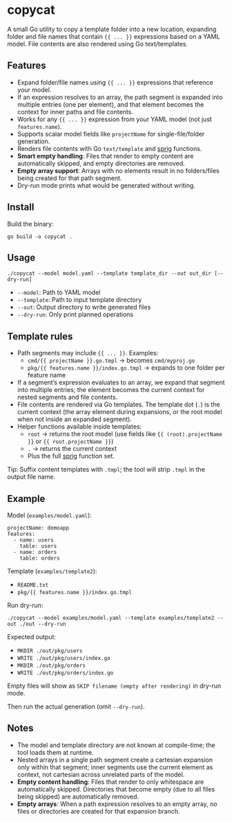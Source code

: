 # copycat

A small Go utility to copy a template folder into a new location, expanding folder and file names that contain `{{ ... }}` expressions based on a YAML model. File contents are also rendered using Go text/templates.

## Features

- Expand folder/file names using `{{ ... }}` expressions that reference your model.
- If an expression resolves to an array, the path segment is expanded into multiple entries (one per element), and that element becomes the context for inner paths and file contents.
- Works for any `{{ ... }}` expression from your YAML model (not just `features.name`).
- Supports scalar model fields like `projectName` for single-file/folder generation.
- Renders file contents with Go `text/template` and [sprig] functions.
- **Smart empty handling**: Files that render to empty content are automatically skipped, and empty directories are removed.
- **Empty array support**: Arrays with no elements result in no folders/files being created for that path segment.
- Dry-run mode prints what would be generated without writing.

## Install

Build the binary:

```
go build -o copycat .
```

## Usage

```
./copycat --model model.yaml --template template_dir --out out_dir [--dry-run]
```

- `--model`: Path to YAML model
- `--template`: Path to input template directory
- `--out`: Output directory to write generated files
- `--dry-run`: Only print planned operations

## Template rules

- Path segments may include `{{ ... }}`. Examples:
  - `cmd/{{ projectName }}.go.tmpl` → becomes `cmd/myproj.go`
  - `pkg/{{ features.name }}/index.go.tmpl` → expands to one folder per feature name
- If a segment’s expression evaluates to an array, we expand that segment into multiple entries; the element becomes the current context for nested segments and file contents.
- File contents are rendered via Go templates. The template dot (`.`) is the current context (the array element during expansions, or the root model when not inside an expanded segment).
- Helper functions available inside templates:
  - `root` → returns the root model (use fields like `{{ (root).projectName }}` or `{{ root.projectName }}`)
  - `.` → returns the current context
  - Plus the full [sprig] function set.

Tip: Suffix content templates with `.tmpl`; the tool will strip `.tmpl` in the output file name.

## Example

Model (`examples/model.yaml`):

```
projectName: demoapp
features:
  - name: users
    table: users
  - name: orders
    table: orders
```

Template (`examples/template2`):

- `README.txt`
- `pkg/{{ features.name }}/index.go.tmpl`

Run dry-run:

```
./copycat --model examples/model.yaml --template examples/template2 --out ./out --dry-run
```

Expected output:

- `MKDIR ./out/pkg/users`
- `WRITE ./out/pkg/users/index.go`
- `MKDIR ./out/pkg/orders`
- `WRITE ./out/pkg/orders/index.go`

Empty files will show as `SKIP filename (empty after rendering)` in dry-run mode.

Then run the actual generation (omit `--dry-run`).

## Notes

- The model and template directory are not known at compile-time; the tool loads them at runtime.
- Nested arrays in a single path segment create a cartesian expansion only within that segment; inner segments use the current element as context, not cartesian across unrelated parts of the model.
- **Empty content handling**: Files that render to only whitespace are automatically skipped. Directories that become empty (due to all files being skipped) are automatically removed.
- **Empty arrays**: When a path expression resolves to an empty array, no files or directories are created for that expansion branch.

[sprig]: https://github.com/Masterminds/sprig